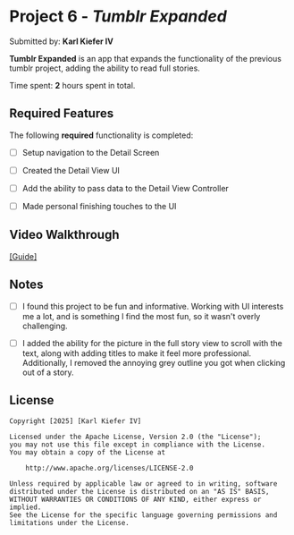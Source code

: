# Project 6 - *Tumblr Expanded*

Submitted by: **Karl Kiefer IV**

**Tumblr Expanded** is an app that expands the functionality of the previous tumblr project, adding the ability to read full stories.

Time spent: **2** hours spent in total.

## Required Features

The following **required** functionality is completed:

- [ ] Setup navigation to the Detail Screen
- [ ] Created the Detail View UI
- [ ] Add the ability to pass data to the Detail View Controller
- [ ] Made personal finishing touches to the UI


## Video Walkthrough

[[Guide]](https://imgur.com/a/VYnrJPa)

## Notes

- [ ] I found this project to be fun and informative. Working with UI interests me a lot, and is something I find the most fun, so it wasn't overly challenging.
- [ ] I added the ability for the picture in the full story view to scroll with the text, along with adding titles to make it feel more professional. Additionally, I removed the annoying grey outline you got when clicking out of a story.


## License

    Copyright [2025] [Karl Kiefer IV]

    Licensed under the Apache License, Version 2.0 (the "License");
    you may not use this file except in compliance with the License.
    You may obtain a copy of the License at

        http://www.apache.org/licenses/LICENSE-2.0

    Unless required by applicable law or agreed to in writing, software
    distributed under the License is distributed on an "AS IS" BASIS,
    WITHOUT WARRANTIES OR CONDITIONS OF ANY KIND, either express or implied.
    See the License for the specific language governing permissions and
    limitations under the License.
